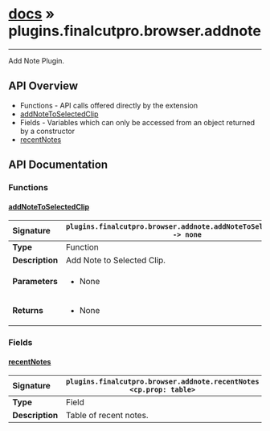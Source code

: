 # [docs](index.md) » plugins.finalcutpro.browser.addnote
---

Add Note Plugin.

## API Overview
* Functions - API calls offered directly by the extension
 * [addNoteToSelectedClip](#addnotetoselectedclip)
* Fields - Variables which can only be accessed from an object returned by a constructor
 * [recentNotes](#recentnotes)

## API Documentation

### Functions

#### [addNoteToSelectedClip](#addnotetoselectedclip)
| <span style="float: left;">**Signature**</span> | <span style="float: left;">`plugins.finalcutpro.browser.addnote.addNoteToSelectedClip() -> none` </span>                                                          |
| -----------------------------------------------------|---------------------------------------------------------------------------------------------------------|
| **Type**                                             | Function |
| **Description**                                      | Add Note to Selected Clip. |
| **Parameters**                                       | <ul><li>None</li></ul> |
| **Returns**                                          | <ul><li>None</li></ul> |

### Fields

#### [recentNotes](#recentnotes)
| <span style="float: left;">**Signature**</span> | <span style="float: left;">`plugins.finalcutpro.browser.addnote.recentNotes <cp.prop: table>` </span>                                                          |
| -----------------------------------------------------|---------------------------------------------------------------------------------------------------------|
| **Type**                                             | Field |
| **Description**                                      | Table of recent notes. |

